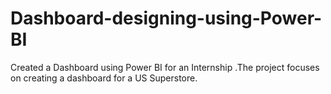 # Dashboard-designing-using-Power-BI
Created a Dashboard using Power BI  for an Internship .The project focuses on creating a dashboard for a US Superstore.
